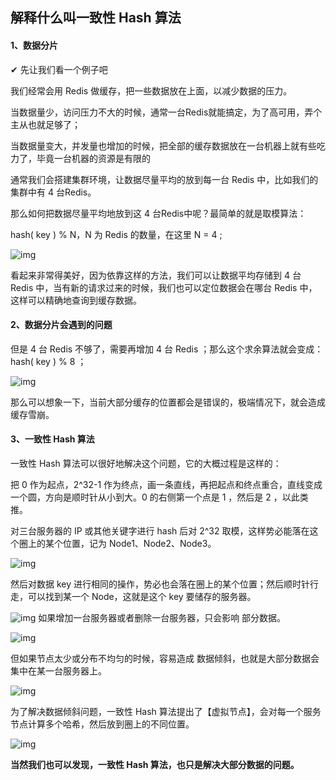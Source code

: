 ## 解释什么叫一致性 Hash 算法

#### 1、数据分片

✔︎ 先让我们看一个例子吧

我们经常会用 Redis 做缓存，把一些数据放在上面，以减少数据的压力。

当数据量少，访问压力不大的时候，通常一台Redis就能搞定，为了高可用，弄个主从也就足够了；

当数据量变大，并发量也增加的时候，把全部的缓存数据放在一台机器上就有些吃力了，毕竟一台机器的资源是有限的

通常我们会搭建集群环境，让数据尽量平均的放到每一台 Redis 中，比如我们的集群中有 4 台Redis。

那么如何把数据尽量平均地放到这 4 台Redis中呢？最简单的就是取模算法：

hash( key ) % N，N 为 Redis 的数量，在这里 N = 4 ;

![img](/Users/lcp/Desktop/HuGoldWater/GoldWater/precipitation/images/一致性Hash算法-images/一致性Hash算法-images-01.png)

看起来非常得美好，因为依靠这样的方法，我们可以让数据平均存储到 4 台 Redis 中，当有新的请求过来的时候，我们也可以定位数据会在哪台 Redis 中，这样可以精确地查询到缓存数据。

#### 2、数据分片会遇到的问题

但是 4 台 Redis 不够了，需要再增加 4 台 Redis ；那么这个求余算法就会变成：hash( key ) % 8 ；

![img](/Users/lcp/Desktop/HuGoldWater/GoldWater/precipitation/images/一致性Hash算法-images/一致性Hash算法-images-02.png)

那么可以想象一下，当前大部分缓存的位置都会是错误的，极端情况下，就会造成 缓存雪崩。

#### 3、一致性 Hash 算法

一致性 Hash 算法可以很好地解决这个问题，它的大概过程是这样的：

把 0 作为起点，2^32-1 作为终点，画一条直线，再把起点和终点重合，直线变成一个圆，方向是顺时针从小到大。0 的右侧第一个点是 1 ，然后是 2 ，以此类推。

对三台服务器的 IP 或其他关键字进行 hash 后对 2^32 取模，这样势必能落在这个圈上的某个位置，记为 Node1、Node2、Node3。

![img](/Users/lcp/Desktop/HuGoldWater/GoldWater/precipitation/images/一致性Hash算法-images/一致性Hash算法-images-03.png)

然后对数据 key 进行相同的操作，势必也会落在圈上的某个位置；然后顺时针行走，可以找到某一个 Node，这就是这个 key 要储存的服务器。

![img](/Users/lcp/Desktop/HuGoldWater/GoldWater/precipitation/images/一致性Hash算法-images/一致性Hash算法-images-04.png) 如果增加一台服务器或者删除一台服务器，只会影响 部分数据。

![img](/Users/lcp/Desktop/HuGoldWater/GoldWater/precipitation/images/一致性Hash算法-images/一致性Hash算法-images-05.png)



但如果节点太少或分布不均匀的时候，容易造成 数据倾斜，也就是大部分数据会集中在某一台服务器上。



![img](/Users/lcp/Desktop/HuGoldWater/GoldWater/precipitation/images/一致性Hash算法-images/一致性Hash算法-images-06.png)

为了解决数据倾斜问题，一致性 Hash 算法提出了【虚拟节点】，会对每一个服务节点计算多个哈希，然后放到圈上的不同位置。



![img](/Users/lcp/Desktop/HuGoldWater/GoldWater/precipitation/images/一致性Hash算法-images/一致性Hash算法-images-07.png)

**当然我们也可以发现，一致性 Hash 算法，也只是解决大部分数据的问题。**